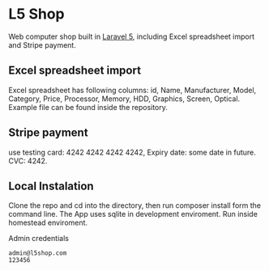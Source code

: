 # L5 Shop

Web computer shop built in [Laravel 5](http://laravel.com), including Excel spreadsheet import and Stripe payment.

## Excel spreadsheet import

Excel spreadsheet has following columns: id, Name, Manufacturer, Model, Category, Price, Processor, Memory, HDD, Graphics, Screen, Optical. Example file can be found inside the repository.

## Stripe payment

use testing card: 4242 4242 4242 4242, Expiry date: some date in future. CVC: 4242.

## Local Instalation
Clone the repo and cd into the directory, then run composer install form the command line. The App uses sqlite in development enviroment.
Run inside homestead enviroment.

Admin credentials

	admin@l5shop.com
	123456